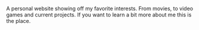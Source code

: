 A personal website showing off my favorite interests. From movies, to video games and current projects. If you want to learn a bit more about me this is the place.
